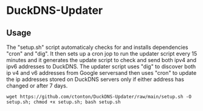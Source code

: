 # DuckDNS-Updater

## Usage

The "setup.sh" script automaticaly checks for and installs dependencies "cron" and "dig".  It then sets up a cron jop to run the updater script every 15 minutes and it generates the update script to check and send both ipv4 and ipv6 addresses to DuckDNS.  The updater script uses "dig" to discover both ip v4 and v6 addresses from Google serversand then uses "cron" to update the ip addresses stored on DuckDNS servers only if either address has changed or after 7 days.

```shell
wget https://github.com/ctonton/DuckDNS-Updater/raw/main/setup.sh -O setup.sh; chmod +x setup.sh; bash setup.sh
```
